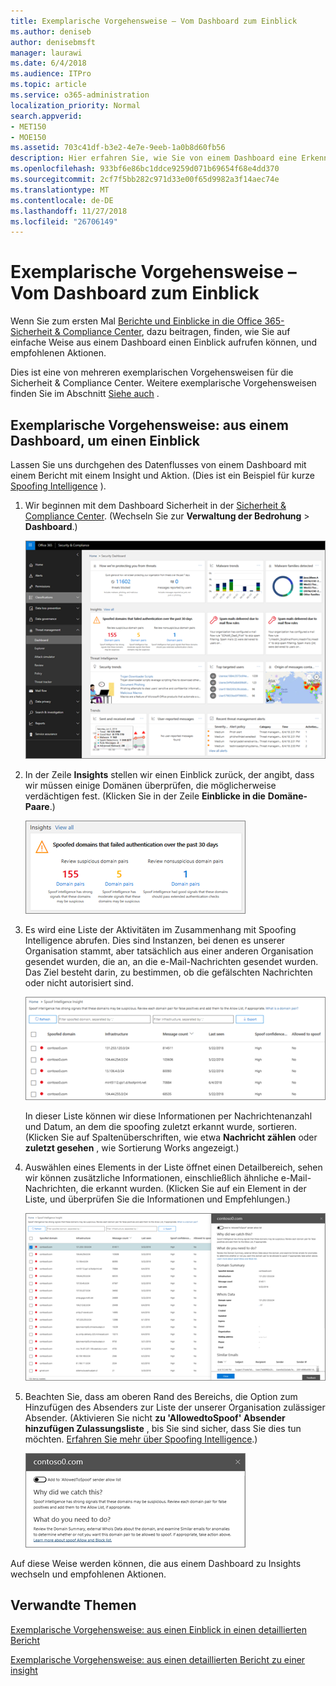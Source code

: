 ```yaml
---
title: Exemplarische Vorgehensweise – Vom Dashboard zum Einblick
ms.author: deniseb
author: denisebmsft
manager: laurawi
ms.date: 6/4/2018
ms.audience: ITPro
ms.topic: article
ms.service: o365-administration
localization_priority: Normal
search.appverid:
- MET150
- MOE150
ms.assetid: 703c41df-b3e2-4e7e-9eeb-1a0b8d60fb56
description: Hier erfahren Sie, wie Sie von einem Dashboard eine Erkenntnisse mit empfohlenen Aktionen in das Wertpapier wechseln können &amp; Compliance Center.
ms.openlocfilehash: 933bf6e86bc1ddce9259d071b69654f68e4dd370
ms.sourcegitcommit: 2cf7f5bb282c971d33e00f65d9982a3f14aec74e
ms.translationtype: MT
ms.contentlocale: de-DE
ms.lasthandoff: 11/27/2018
ms.locfileid: "26706149"
---
```

# <a name="walkthrough---from-a-dashboard-to-an-insight"></a>Exemplarische Vorgehensweise – Vom Dashboard zum Einblick

Wenn Sie zum ersten Mal [Berichte und Einblicke in die Office 365-Sicherheit &amp; Compliance Center](reports-and-insights-in-security-and-compliance.md), dazu beitragen, finden, wie Sie auf einfache Weise aus einem Dashboard einen Einblick aufrufen können, und empfohlenen Aktionen. 
  
Dies ist eine von mehreren exemplarischen Vorgehensweisen für die Sicherheit &amp; Compliance Center. Weitere exemplarische Vorgehensweisen finden Sie im Abschnitt [Siehe auch](#related-topics) . 
  
## <a name="walkthrough-from-a-dashboard-to-an-insight"></a>Exemplarische Vorgehensweise: aus einem Dashboard, um einen Einblick

Lassen Sie uns durchgehen des Datenflusses von einem Dashboard mit einem Bericht mit einem Insight und Aktion. (Dies ist ein Beispiel für kurze [Spoofing Intelligence](learn-about-spoof-intelligence.md) ). 
  
1. Wir beginnen mit dem Dashboard Sicherheit in der [Sicherheit &amp; Compliance Center](https://security.microsoft.com). (Wechseln Sie zur **Verwaltung der Bedrohung** \> **Dashboard**.)
    
    ![In das Wertpapier &amp; Compliance Center, wählen Sie Threat Management \> Dashboard](media/05a38660-eb13-4960-a266-11809c453d95.png)
  
2. In der Zeile **Insights** stellen wir einen Einblick zurück, der angibt, dass wir müssen einige Domänen überprüfen, die möglicherweise verdächtigen fest. (Klicken Sie in der Zeile **Einblicke in die** **Domäne-Paare**.)
    
    ![Einblicke in die Zeile erwähnt potenzielle Probleme spoofing](media/dd1d0cb3-3201-45d7-b41d-18a0944fe85d.png)
  
3. Es wird eine Liste der Aktivitäten im Zusammenhang mit Spoofing Intelligence abrufen. Dies sind Instanzen, bei denen es unserer Organisation stammt, aber tatsächlich aus einer anderen Organisation gesendet wurden, die an, an die e-Mail-Nachrichten gesendet wurden. Das Ziel besteht darin, zu bestimmen, ob die gefälschten Nachrichten oder nicht autorisiert sind.
    
    ![Spoofing Intelligence insights](media/a2e2b4fd-0c1e-499f-8401-cf3089da82fa.png)
  
    In dieser Liste können wir diese Informationen per Nachrichtenanzahl und Datum, an dem die spoofing zuletzt erkannt wurde, sortieren. (Klicken Sie auf Spaltenüberschriften, wie etwa **Nachricht zählen** oder **zuletzt gesehen** , wie Sortierung Works angezeigt.) 
    
4. Auswählen eines Elements in der Liste öffnet einen Detailbereich, sehen wir können zusätzliche Informationen, einschließlich ähnliche e-Mail-Nachrichten, die erkannt wurden. (Klicken Sie auf ein Element in der Liste, und überprüfen Sie die Informationen und Empfehlungen.)
    
    ![Auswählen eines Elements öffnet einen Detailbereich](media/7ad1faa5-6ca2-474e-a609-eb275e0a8e59.png)
  
5. Beachten Sie, dass am oberen Rand des Bereichs, die Option zum Hinzufügen des Absenders zur Liste der unserer Organisation zulässiger Absender. (Aktivieren Sie nicht **zu 'AllowedtoSpoof' Absender hinzufügen Zulassungsliste** , bis Sie sind sicher, dass Sie dies tun möchten. [Erfahren Sie mehr über Spoofing Intelligence](learn-about-spoof-intelligence.md).)
    
    ![Sie können Absender autorisieren.](media/caf0c20a-6047-486d-8060-5a229a3de49f.png)
  
Auf diese Weise werden können, die aus einem Dashboard zu Insights wechseln und empfohlenen Aktionen.
  
## <a name="related-topics"></a>Verwandte Themen

[Exemplarische Vorgehensweise: aus einen Einblick in einen detaillierten Bericht](from-an-insight-to-a-detailed-report.md)
  
[Exemplarische Vorgehensweise: aus einen detaillierten Bericht zu einer insight](from-a-detailed-report-to-an-insight.md)
  

